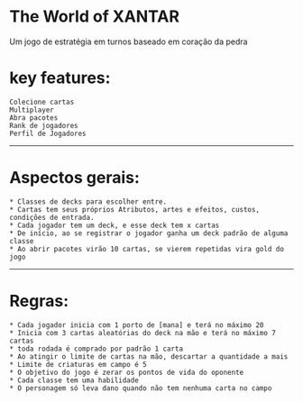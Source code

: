 # The World of XANTAR
Um jogo de estratégia em turnos baseado em coração da pedra

# key features:
	Colecione cartas
	Multiplayer
	Abra pacotes
	Rank de jogadores
	Perfil de Jogadores
---
# Aspectos gerais:
	* Classes de decks para escolher entre.
	* Cartas tem seus próprios Atributos, artes e efeitos, custos, condições de entrada.
	* Cada jogador tem um deck, e esse deck tem x cartas
	* De início, ao se registrar o jogador ganha um deck padrão de alguma classe
	* Ao abrir pacotes virão 10 cartas, se vierem repetidas vira gold do jogo
---
# Regras:
	* Cada jogador inicia com 1 porto de [mana] e terá no máximo 20
	* Inicia com 3 cartas aleatórias do deck na mão e terá no máximo 7 cartas
	* toda rodada é comprado por padrão 1 carta
	* Ao atingir o limite de cartas na mão, descartar a quantidade a mais
	* Limite de criaturas em campo é 5
	* O objetivo do jogo é zerar os pontos de vida do oponente
	* Cada classe tem uma habilidade 
	* O personagem só leva dano quando não tem nenhuma carta no campo
	

	
	

	


